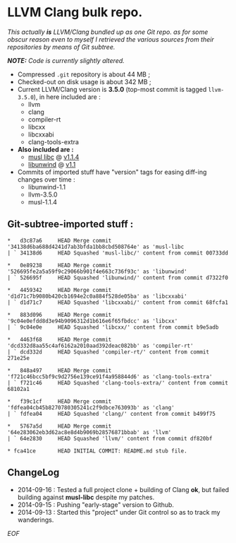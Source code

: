 # LLVM Clang bulk repo.

_This actually **is** LLVM/Clang bundled up as one Git repo. as for some obscur reason even to myself I retrieved the various sources from their repositories by means of Git subtree._

_**NOTE:** Code is currently slightly altered._

* Compressed `.git` repository is about 44 MB ;
* Checked-out on disk usage is about 342 MB ;
* Current LLVM/Clang version is **3.5.0** (top-most commit is tagged `llvm-3.5.0`),
  in here included are :
  - llvm
  - clang
  - compiler-rt
  - libcxx
  - libcxxabi
  - clang-tools-extra
* **Also included are :**
  - [musl libc](http://www.musl-libc.org) @ [v1.1.4](http://git.musl-libc.org/cgit/musl/tree/?id=v1.1.4)
  - [libunwind](http://www.nongnu.org/libunwind/) @ [v1.1](http://git.savannah.gnu.org/gitweb/?p=libunwind.git;a=shortlog;h=refs/tags/v1.1)
* Commits of imported stuff have "version" tags for easing diff-ing changes over time :
  - libunwind-1.1
  - llvm-3.5.0
  - musl-1.1.4

## Git-subtree-imported stuff :

	*   d3c87a6     HEAD Merge commit '34138d6ba688d4241d7ab3bfda1bb8cbd508764e' as 'musl-libc
	| ` 34138d6     HEAD Squashed 'musl-libc/' content from commit 00733dd

	*   0e89238     HEAD Merge commit '526695fe2a5a59f9c29066b901f4e663c736f93c' as 'libunwind'
	| ` 526695f     HEAD Squashed 'libunwind/' content from commit d7322f0

	*   4459342     HEAD Merge commit 'd1d71c7b9080b420cb1694e2c0a884f528de05ba' as 'libcxxabi'
	| ` d1d71c7     HEAD Squashed 'libcxxabi/' content from commit 68fcfa1

	*   883d096     HEAD Merge commit '9c04e0efdd8d3e94b9096312d1b616e6f65fbdcc' as 'libcxx'
	| ` 9c04e0e     HEAD Squashed 'libcxx/' content from commit b9e5adb

	*   4463f68     HEAD Merge commit 'dcd332d8aa55c4af6162a2010aad392deac082bb' as 'compiler-rt'
	| ` dcd332d     HEAD Squashed 'compiler-rt/' content from commit 271e25e

	*   848a497     HEAD Merge commit 'f721c46bcc5bf9c9d2756e139ce91f4a958844d6' as 'clang-tools-extra'
	| ` f721c46     HEAD Squashed 'clang-tools-extra/' content from commit 68102a1

	*   f39c1cf     HEAD Merge commit 'fdfea04cb45b8270780305241c2f9dbce763093b' as 'clang'
	| ` fdfea04     HEAD Squashed 'clang/' content from commit b499f75

	*   5767a5d     HEAD Merge commit '64e283062eb3d62ac8e8d4b9069b28576871bbab' as 'llvm'
	| ` 64e2830     HEAD Squashed 'llvm/' content from commit df820bf

	* fca41ce       HEAD INITIAL COMMIT: README.md stub file.


## ChangeLog

* 2014-09-16 : Tested a full project clone + building of Clang **ok**, but failed building against **musl-libc** despite my patches.
* 2014-09-15 : Pushing "early-stage" version to Github.
* 2014-09-13 : Started this "project" under Git control so as to track my wanderings.

_EOF_